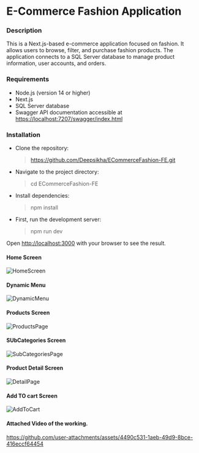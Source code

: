 <h1>E-Commerce Fashion Application</h1>

<h3>Description</h3>

This is a Next.js-based e-commerce application focused on fashion. It allows users to browse, filter, and purchase fashion products. The application connects to a SQL Server database to manage product information, user accounts, and orders.

<h3>Requirements</h3>
<ul>
  <li>
Node.js (version 14 or higher)</li>
<li>Next.js</li>
<li>SQL Server database</li>
<li>Swagger API documentation accessible at <a href="https://localhost:7207/swagger/index.html">https://localhost:7207/swagger/index.html </a></li>
</ul>

 <h3>Installation</h3>
 <ul>
   <li>Clone the repository:</li>

   > https://github.com/Deepsikha/ECommerceFashion-FE.git

  <li>Navigate to the project directory:</li>

  > cd ECommerceFashion-FE
  
  <li>Install dependencies:</li>
  
  > npm install
  
  <li>First, run the development server:</li>
  
  > npm run dev

</ul>


Open [http://localhost:3000](http://localhost:3000) with your browser to see the result.

 <h4>Home Screen</h4>
 
![HomeScreen](https://github.com/user-attachments/assets/2b4b5ce6-5fc6-40de-b4b9-d7abfd93836c)

 <h4>Dynamic Menu</h4>

![DynamicMenu](https://github.com/user-attachments/assets/7bac17c7-954f-4c7f-b74d-9eab8ce7fe79)

 <h4>Products Screen</h4>

![ProductsPage](https://github.com/user-attachments/assets/8827ccfc-4e7c-41ed-a45e-21c1363693d9)

 <h4>SUbCategories Screen</h4>

![SubCategoriesPage](https://github.com/user-attachments/assets/6b73eec8-7c87-49ef-af12-ce18e5084b81)

 <h4>Product Detail Screen</h4>

![DetailPage](https://github.com/user-attachments/assets/bb432d3d-886e-4edb-9d1d-71f2565d378a)

 <h4>Add TO cart Screen</h4>

![AddToCart](https://github.com/user-attachments/assets/304fbaea-93bf-4dd8-843d-5d962d01711d)

<h4>Attached Video of the working.</h4>

https://github.com/user-attachments/assets/4490c531-1aeb-49d9-8bce-416eccf64454





